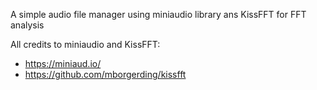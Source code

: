A simple audio file manager using miniaudio library ans KissFFT for FFT analysis

All credits to miniaudio and KissFFT:
- https://miniaud.io/
- https://github.com/mborgerding/kissfft
